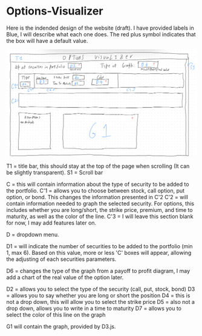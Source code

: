 # Options-Visualizer


Here is the indended design of the website (draft). I have provided labels in Blue, I will describe what each one does. The red plus symbol indicates that the box will have a default value.


![Image of draft design of website](./IMG_0335%20(1).jpeg)


T1 = title bar, this should stay at the top of the page when scrolling (It can be slightly transparent). 
S1 = Scroll bar

C = this will contain information about the type of security to be added to the portfolio.
C'1 = allows you to choose between stock, call option, put option, or bond. This changes the information presented in C'2
C'2 = will contain information needed to graph the selected security. For options, this includes whether you are long/short, the strike price, premium, and time to maturity, as well as the color of the line.
C'3 = I will leave this section blank for now, I may add features later on.

D = dropdown menu.

D1 = will indicate the number of securities to be added to the portfolio (min 1, max 6). Based on this value, more or less 'C' boxes will appear, allowing the adjusting of each securities parameters. 

D6 = changes the type of the graph from a payoff to profit diagram, I may add a chart of the real value of the option later. 

D2 = allows you to select the type of the security (call, put, stock, bond)
D3 = allows you to say whether you are long or short the position
D4 = this is not a drop down, this will allow you to select the strike price
D5 = also not a drop down, allows you to write in a time to maturity
D7 = allows you to select the color of this line on the graph

G1 will contain the graph, provided by D3.js.
